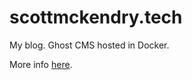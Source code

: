 # scottmckendry.tech
My blog. Ghost CMS hosted in Docker.

More info [here](https://scottmckendry.tech/ghost-blog).
